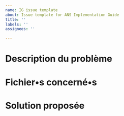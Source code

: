 ```yaml
---
name: IG issue template
about: Issue template for ANS Implementation Guide
title: ''
labels: ''
assignees: ''

---
```


# Description du problème


# Fichier•s concerné•s


# Solution proposée
